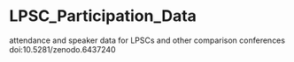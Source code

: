 # LPSC_Participation_Data
attendance and speaker data for LPSCs and other comparison conferences
doi:10.5281/zenodo.6437240
